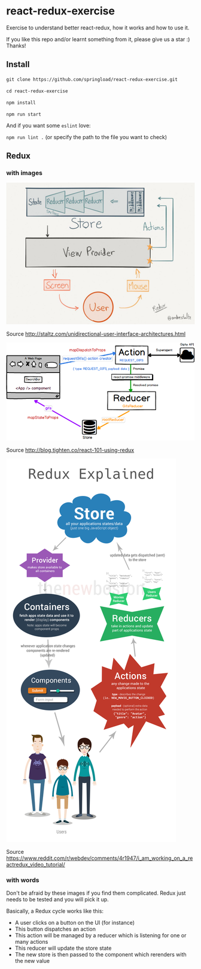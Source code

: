 # react-redux-exercise
Exercise to understand better react-redux, how it works and how to use it.

If you like this repo and/or learnt something from it, please give us a star :) Thanks!

## Install

`git clone https://github.com/springload/react-redux-exercise.git`

`cd react-redux-exercise`

`npm install`

`npm run start`

And if you want some `eslint` love:

`npm run lint .` (or specify the path to the file you want to check)

## Redux

### with images

![alt Redux image](./readme/redux1.jpg)

Source http://staltz.com/unidirectional-user-interface-architectures.html

![alt Redux image](./readme/redux2.png)

Source http://blog.tighten.co/react-101-using-redux

![alt Redux image](./readme/redux3.png)

Source https://www.reddit.com/r/webdev/comments/4r1947/i_am_working_on_a_reactredux_video_tutorial/

### with words

Don't be afraid by these images if you find them complicated.
Redux just needs to be tested and you will pick it up.

Basically, a Redux cycle works like this:
- A user clicks on a button on the UI (for instance)
- This button dispatches an action
- This action will be managed by a reducer which is listening for one or many actions
- This reducer will update the store state
- The new store is then passed to the component which rerenders with the new value
